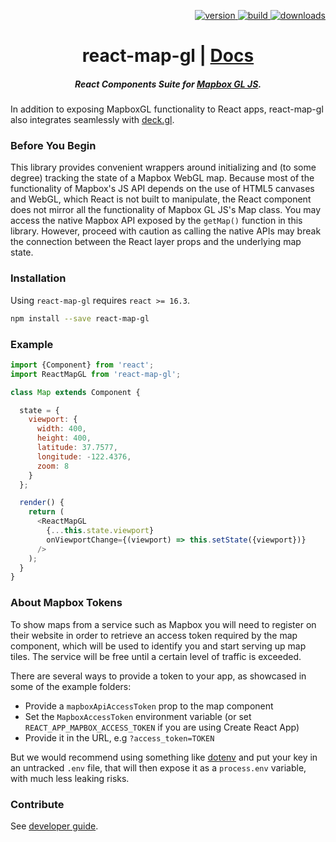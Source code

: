 <p align="right">
  <a href="https://npmjs.org/package/react-map-gl">
    <img src="https://img.shields.io/npm/v/react-map-gl.svg?style=flat-square" alt="version" />
  </a>
  <a href="https://travis-ci.org/uber/react-map-gl">
    <img src="https://img.shields.io/travis/uber/react-map-gl/master.svg?style=flat-square" alt="build" />
  </a>
  <a href="https://npmjs.org/package/react-map-gl">
    <img src="https://img.shields.io/npm/dm/react-map-gl.svg?style=flat-square" alt="downloads" />
  </a>
</p>

<h1 align="center">react-map-gl | <a href="https://uber.github.io/react-map-gl">Docs</a></h1>

<h5 align="center">
React Components Suite for <a href="https://github.com/mapbox/mapbox-gl-js">Mapbox GL JS</a>.
</h5>

In addition to exposing MapboxGL functionality to React apps, react-map-gl also integrates seamlessly with [deck.gl](https://uber.github.io/deck.gl).

### Before You Begin
This library provides convenient wrappers around initializing and (to some degree) tracking the state of a Mapbox WebGL map. Because most of the functionality of Mapbox's JS API depends on the use of HTML5 canvases and WebGL, which React is not built to manipulate, the React component does not mirror all the functionality of Mapbox GL JS's Map class. You may access the native Mapbox API exposed by the `getMap()` function in this library. However, proceed with caution as calling the native APIs may break the connection between the React layer props and the underlying map state.

### Installation

Using `react-map-gl` requires `react >= 16.3`.

```sh
npm install --save react-map-gl
```

### Example

```js
import {Component} from 'react';
import ReactMapGL from 'react-map-gl';

class Map extends Component {

  state = {
    viewport: {
      width: 400,
      height: 400,
      latitude: 37.7577,
      longitude: -122.4376,
      zoom: 8
    }
  };

  render() {
    return (
      <ReactMapGL
        {...this.state.viewport}
        onViewportChange={(viewport) => this.setState({viewport})}
      />
    );
  }
}
```

### About Mapbox Tokens

To show maps from a service such as Mapbox you will need to register on their website in order to retrieve an access token required by the map component, which will be used to identify you and start serving up map tiles. The service will be free until a certain level of traffic is exceeded.

There are several ways to provide a token to your app, as showcased in some of the example folders:

* Provide a `mapboxApiAccessToken` prop to the map component
* Set the `MapboxAccessToken` environment variable (or set `REACT_APP_MAPBOX_ACCESS_TOKEN` if you are using Create React App)
* Provide it in the URL, e.g `?access_token=TOKEN`

But we would recommend using something like [dotenv](https://github.com/motdotla/dotenv) and put your key in an untracked `.env` file, that will then expose it as a `process.env` variable, with much less leaking risks.

### Contribute

See [developer guide](docs/developer-guide.md).
